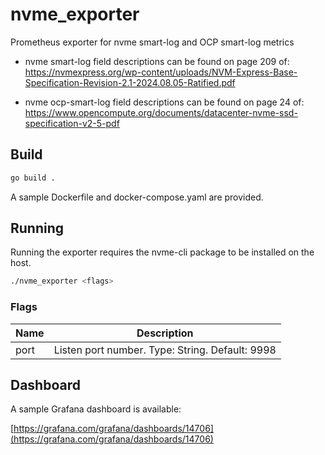 # nvme_exporter

Prometheus exporter for nvme smart-log and OCP smart-log metrics

* nvme smart-log field descriptions can be found on page 209 of:
https://nvmexpress.org/wp-content/uploads/NVM-Express-Base-Specification-Revision-2.1-2024.08.05-Ratified.pdf

* nvme ocp-smart-log field descriptions can be found on page 24 of:
https://www.opencompute.org/documents/datacenter-nvme-ssd-specification-v2-5-pdf

## Build

``` bash
go build .
```

A sample Dockerfile and docker-compose.yaml are provided.

## Running

Running the exporter requires the nvme-cli package to be installed on the host.

``` bash
./nvme_exporter <flags>
```

### Flags

| Name | Description |
|----|-------------------------------------------------|
|port | Listen port number. Type: String. Default: 9998 |

## Dashboard

A sample Grafana dashboard is available:

[https://grafana.com/grafana/dashboards/14706](https://grafana.com/grafana/dashboards/14706)
